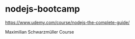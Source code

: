 # nodejs-bootcamp

https://www.udemy.com/course/nodejs-the-complete-guide/

Maximilian Schwarzmüller Course